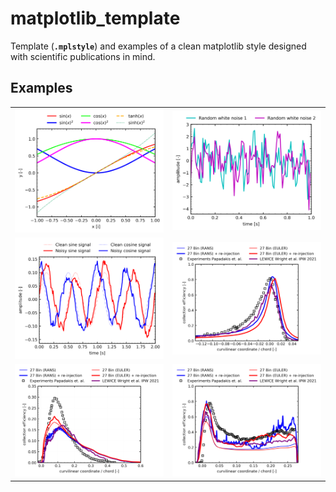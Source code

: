 # matplotlib_template
Template (**`.mplstyle`**) and examples of a clean matplotlib style designed with scientific publications in mind.

## Examples
<table>
  <tr>
    <td> <img src="https://github.com/giusirianni/matplotlib_template/blob/main/fig/fig1.png?raw=true"></td>
    <td> <img src="https://github.com/giusirianni/matplotlib_template/blob/main/fig/fig2.png?raw=true"></td>
  </tr>
  <tr>
    <td> <img src="https://github.com/giusirianni/matplotlib_template/blob/main/fig/fig3.png?raw=true"> </td>
    <td> <img src="https://github.com/giusirianni/matplotlib_template/blob/main/fig/slat92_1.png?raw=true"> </td>
  </tr>
  <tr>
    <td> <img src="https://github.com/giusirianni/matplotlib_template/blob/main/fig/main92_1.png?raw=true"> </td>
    <td> <img src="https://github.com/giusirianni/matplotlib_template/blob/main/fig/flap92_1.png?raw=true"> </td>
  </tr>
</table>
